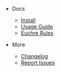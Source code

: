 
- Docs

  - [Install](install.md "Install - euchre-cli")
  - [Usage Guide](usage-guide.md "Usage Guide - euchre-cli")
  - [Euchre Rules](rules.md "Euchre Rules - euchre-cli")

- More

  - [Changelog](changelog.md "Changelog - euchre-cli")
  - [Report Issues](issues.md "Report Issues - euchre-cli")
